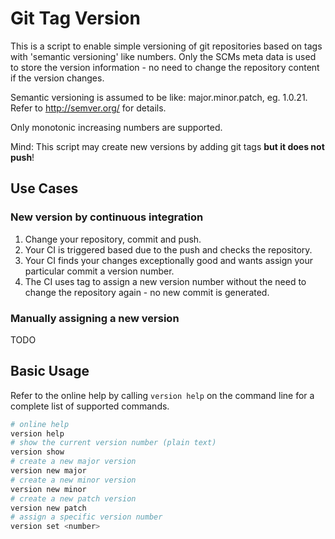 Git Tag Version
===============
This is a script to enable simple versioning of git repositories based on tags with 'semantic versioning' like numbers. Only the SCMs meta data is used to store the version information - no need to change the repository content if the version changes.

Semantic versioning is assumed to be like: major.minor.patch, eg. 1.0.21. Refer to http://semver.org/ for details.

Only monotonic increasing numbers are supported.

Mind: This script may create new versions by adding git tags **but it does not push**!

Use Cases
---------
### New version by continuous integration
1. Change your repository, commit and push.
1. Your CI is triggered based due to the push and checks the repository.
1. Your CI finds your changes exceptionally good and wants assign your particular commit a version number.
1. The CI uses tag to assign a new version number without the need to change the repository again - no new commit is generated.

### Manually assigning a new version
TODO

Basic Usage
-----------
Refer to the online help by calling ```version help``` on the command line for a complete list of supported commands.

``` bash
# online help
version help
# show the current version number (plain text)
version show
# create a new major version
version new major
# create a new minor version
version new minor
# create a new patch version
version new patch
# assign a specific version number
version set <number>
```
